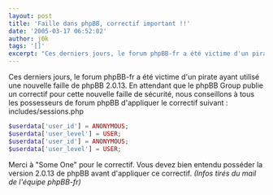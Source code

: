 ```yaml
---
layout: post
title: 'Faille dans phpBB, correctif important !!'
date: '2005-03-17 06:52:02'
author: j0k
tags: '[]'
excerpt: "Ces derniers jours, le forum phpBB-fr a été victime d'un pirate ayant utilisé une nouvelle faille de phpBB 2.0.13.     \nEn attendant que le phpBB Group publie un correctif pour cette nouvelle faille de sécurité, nous conseillons à tous les possesseurs de forum phpBB d'appliquer le correctif suivant :   )"
---
```


Ces derniers jours, le forum phpBB-fr a été victime d'un pirate ayant utilisé une nouvelle faille de phpBB 2.0.13.
En attendant que le phpBB Group publie un correctif pour cette nouvelle faille de sécurité, nous conseillons à tous les possesseurs de forum phpBB d'appliquer le correctif suivant :      includes/sessions.php

```php
$userdata['user_id'] = ANONYMOUS;
$userdata['user_level'] = USER;
$userdata['user_id'] = ANONYMOUS;
$userdata['user_level'] = USER;
```

Merci à "Some One" pour le correctif.   Vous devez bien entendu posséder la version 2.0.13 de phpBB avant d'appliquer ce correctif.   *(Infos tirés du mail de l'équipe phpBB-fr)*
